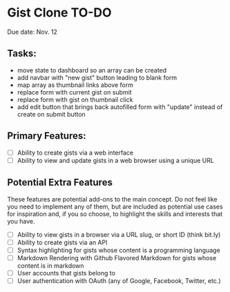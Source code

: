 # Gist Clone TO-DO

Due date: Nov. 12

## Tasks:

- move state to dashboard so an array can be created
- add navbar with "new gist" button leading to blank form
- map array as thumbnail links above form
- replace form with current gist on submit
- replace form with gist on thumbnail click
- add edit button that brings back autofilled form with "update" instead of create on submit button


## Primary Features:
- [ ] Ability to create gists via a web interface
- [ ] Ability to view and update gists in a web browser using a unique URL

## Potential Extra Features
These features are potential add-ons to the main concept. Do not feel like you need to implement any of them, but are included as potential use cases for inspiration and, if you so choose, to highlight the skills and interests that you have.

- [ ] Ability to view gists in a browser via a URL slug, or short ID (think bit.ly)
- [ ] Ability to create gists via an API
- [ ] Syntax highlighting for gists whose content is a programming language
- [ ] Markdown Rendering with Github Flavored Markdown for gists whose content is in markdown
- [ ] User accounts that gists belong to
- [ ] User authentication with OAuth (any of Google, Facebook, Twitter, etc.)

